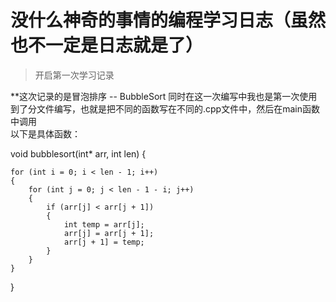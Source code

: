 # 没什么神奇的事情的编程学习日志（虽然也不一定是日志就是了）


> 开启第一次学习记录

**这次记录的是冒泡排序 -- BubbleSort
  同时在这一次编写中我也是第一次使用到了分文件编写，也就是把不同的函数写在不同的\.cpp文件中，然后在main函数中调用   
  以下是具体函数：  

 
    
 void bubblesort(int* arr, int len) {

	for (int i = 0; i < len - 1; i++)
	{
		for (int j = 0; j < len - 1 - i; j++)
		{
			if (arr[j] < arr[j + 1])
			{
				int temp = arr[j];
				arr[j] = arr[j + 1];
				arr[j + 1] = temp;
			}
		}
	}
}


